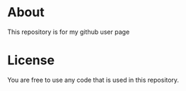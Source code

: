 # About
This repository is for my github user page

# License
You are free to use any code that is used in this repository.
